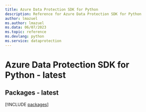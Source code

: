 ```yaml
---
title: Azure Data Protection SDK for Python
description: Reference for Azure Data Protection SDK for Python
author: lmazuel
ms.author: lmazuel
ms.data: 06/07/2023
ms.topic: reference
ms.devlang: python
ms.service: dataprotection
---
```

# Azure Data Protection SDK for Python - latest
## Packages - latest
[!INCLUDE [packages](data-protection-index.md)]